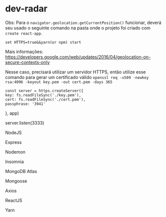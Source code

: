 # dev-radar

Obs: Para o `navigator.geolocation.getCurrentPosition()` funcionar, deverá seu usado o seguinte comando na pasta onde o projeto foi criado com `create react-app`.

```
set HTTPS=true&&yarn(or npm) start
```
Mais informações: https://developers.google.com/web/updates/2016/04/geolocation-on-secure-contexts-only

Nesse caso, precisará utilizar um servidor HTTPS, então utilize esse comando para gerar um certificado válido
`openssl req -x509 -newkey rsa:4096 -keyout key.pem -out cert.pem -days 365`

    const server = https.createServer({
    key: fs.readFileSync('./key.pem'),
    cert: fs.readFileSync('./cert.pem'),
    passphrase: '3941'
}, app)

server.listen(3333)

NodeJS

Express

Nodemon

Insomnia

MongoDB Atlas

Mongoose

Axios

ReactJS

Yarn

